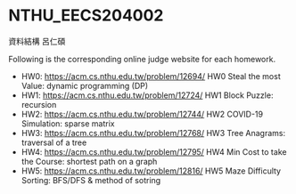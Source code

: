 # NTHU_EECS204002
資料結構 呂仁碩

Following is the corresponding online judge website for each homework. 
- HW0: https://acm.cs.nthu.edu.tw/problem/12694/ 
 HW0 Steal the most Value: dynamic programming (DP)
- HW1: https://acm.cs.nthu.edu.tw/problem/12724/
 HW1 Block Puzzle: recursion
- HW2: https://acm.cs.nthu.edu.tw/problem/12744/
 HW2 COVID-19 Simulation: sparse matrix
- HW3: https://acm.cs.nthu.edu.tw/problem/12768/
 HW3 Tree Anagrams: traversal of a tree
- HW4: https://acm.cs.nthu.edu.tw/problem/12795/
 HW4 Min Cost to take the Course: shortest path on a graph
- HW5: https://acm.cs.nthu.edu.tw/problem/12816/
 HW5 Maze Difficulty Sorting: BFS/DFS & method of sotring
